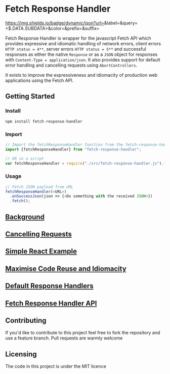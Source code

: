 # Fetch Response Handler

https://img.shields.io/badge/dynamic/json?url=<URL>&label=<LABEL>&query=<$.DATA.SUBDATA>&color=<COLOR>&prefix=<PREFIX>&suffix=<SUFFIX>

Fetch Response Handler is  wrapper for the javascript Fetch API which provides expressive and idiomatic handling of network errors, client errors `HTTP status = 4**`, server errors `HTTP status = 5**` and successful responses as either the native `Response` or as a `JSON` object for responses with `Content-Type = application/json`.
It also provides support for default error handling and cancelling requests using `AbortControllers`.

It exists to improve the expressiveness and idiomacity of production web applications using the Fetch API. 

## Getting Started

### Install

```
npm install fetch-response-handler
```

### Import

```javascript
// Import the fetchResponseHandler function from the fetch-response-handler package in a module
import {fetchResponseHandler} from "fetch-response-handler";

// OR in a script
var fetchResponseHandler = require("./src/fetch-response-handler.js").fetchResponseHandler;
```

### Usage

```javascript
// Fetch JSON payload from URL
fetchResponseHandler(<URL>)
  .onSuccessJson(json => {<Do something with the received JSON>})
  .fetch();
```

## [Background](./docs/REQUIREMENT.md)

## [Cancelling Requests](./docs/CANCEL_REQUESTS.md)

## [Simple React Example](./docs/REACT_EXAMPLE.md)

## [Maximise Code Reuse and Idiomacity](./docs/API_CLIENT.md)

## [Default Response Handlers](./docs/DEFAULTS.md)

## [Fetch Response Handler API](./docs/API.md)

## Contributing

If you'd like to contribute to this project feel free to fork the repository and use a feature branch. Pull requests are warmly welcome

## Licensing

The code in this project is under the MIT licence



  







